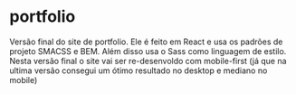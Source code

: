 # portfolio
Versão final do site de portfolio. Ele é feito em React e usa os padrões de projeto SMACSS e BEM. Além disso usa o Sass como linguagem de estilo. Nesta versão final o site vai ser re-desenvoldo com mobile-first (já que na ultima versão consegui um ótimo resultado no desktop e mediano no mobile)
